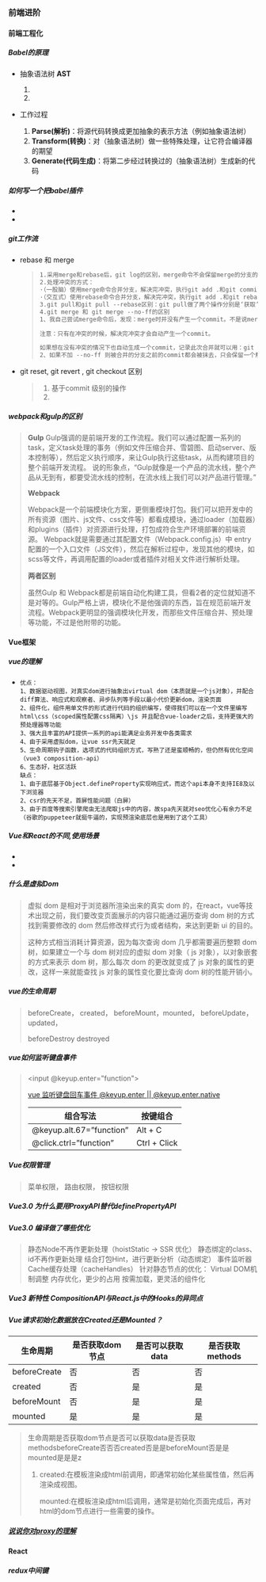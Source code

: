 ### 前端进阶

#### 前端工程化

##### Babel的原理

[工作原理]: https://zhuanlan.zhihu.com/p/85915575	"知乎"
[原理及使用]: https://www.jianshu.com/p/e9b94b2d52e2	"简书"

- 抽象语法树 **AST** 

  1. [分析]: https://astexplorer.net/

  2. [规范]: https://github.com/estree/estree

- 工作过程 

  1. **Parse(解析)**：将源代码转换成更加抽象的表示方法（例如抽象语法树）
  2. **Transform(转换)**：对（抽象语法树）做一些特殊处理，让它符合编译器的期望
  3. **Generate(代码生成)**：将第二步经过转换过的（抽象语法树）生成新的代码



##### 如何写一个把babel插件

- [segmentfault]: https://segmentfault.com/a/1190000018562241

- [CSDN]: https://blog.csdn.net/frontend_frank/article/details/102459790



##### git工作流

- rebase 和 merge 

  > ```tex
  > 1.采用merge和rebase后，git log的区别，merge命令不会保留merge的分支的commit：
  > 2.处理冲突的方式：
  > ·（一股脑）使用merge命令合并分支，解决完冲突，执行git add .和git commit -m'fix conflict'。这个时候会产生一个commit。
  > ·（交互式）使用rebase命令合并分支，解决完冲突，执行git add .和git rebase --continue，不会产生额外的commit。这样的好处是，‘干净’，分支上不会有无意义的解决分支的commit；坏处，如果合并的分支中存在多个commit，需要重复处理多次冲突。
  > 3.git pull和git pull --rebase区别：git pull做了两个操作分别是‘获取’和合并。所以加了rebase就是以rebase的方式进行合并分支，默认为merge。
  > 4.git merge 和 git merge --no-ff的区别
  > 1、我自己尝试merge命令后，发现：merge时并没有产生一个commit。不是说merge时会产生一个merge commit吗？
  > 
  > 注意：只有在冲突的时候，解决完冲突才会自动产生一个commit。
  > 
  > 如果想在没有冲突的情况下也自动生成一个commit，记录此次合并就可以用：git merge --no-ff命令，
  > 2、如果不加 --no-ff 则被合并的分支之前的commit都会被抹去，只会保留一个解决冲突后的 merge commit。
  > ```

- git reset, git revert , git checkout 区别

  > 1. 基于commit 级别的操作
  > 2. 

##### webpack和gulp的区别

[link]: gulp和webpack究竟有什么区别？	"知乎"

> **Gulp**
> Gulp强调的是前端开发的工作流程。我们可以通过配置一系列的task，定义task处理的事务（例如文件压缩合并、雪碧图、启动server、版本控制等），然后定义执行顺序，来让Gulp执行这些task，从而构建项目的整个前端开发流程。
> 说的形象点，“Gulp就像是一个产品的流水线，整个产品从无到有，都要受流水线的控制，在流水线上我们可以对产品进行管理。”
>
> **Webpack**
>
> Webpack是一个前端模块化方案，更侧重模块打包。我们可以把开发中的所有资源（图片、js文件、css文件等）都看成模块，通过loader（加载器）和plugins（插件）对资源进行处理，打包成符合生产环境部署的前端资源。
> Webpack就是需要通过其配置文件（Webpack.config.js）中 entry 配置的一个入口文件（JS文件），然后在解析过程中，发现其他的模块，如scss等文件，再调用配置的loader或者插件对相关文件进行解析处理。
>
> **两者区别**
>
> 虽然Gulp 和 Webpack都是前端自动化构建工具，但看2者的定位就知道不是对等的。Gulp严格上讲，模块化不是他强调的东西，旨在规范前端开发流程。Webpack更明显的强调模块化开发，而那些文件压缩合并、预处理等功能，不过是他附带的功能。



#### Vue框架

##### vue的理解

[1]: https://www.cnblogs.com/lishanlei/p/8423407.html	"博客园"

- ```
  优点：
  1、数据驱动视图，对真实dom进行抽象出virtual dom（本质就是一个js对象），并配合diff算法、响应式和观察者、异步队列等手段以最小代价更新dom，渲染页面
  2、组件化，组件用单文件的形式进行代码的组织编写，使得我们可以在一个文件里编写html\css（scoped属性配置css隔离）\js 并且配合vue-loader之后，支持更强大的预处理器等功能
  3、强大且丰富的API提供一系列的api能满足业务开发中各类需求
  4、由于采用虚拟dom，让vue ssr先天就足
  5、生命周期钩子函数，选项式的代码组织方式，写熟了还是蛮顺畅的，但仍然有优化空间（vue3 composition-api）
  6、生态好，社区活跃
  缺点：
  1、由于底层基于Object.defineProperty实现响应式，而这个api本身不支持IE8及以下浏览器
  2、csr的先天不足，首屏性能问题（白屏）
  3、由于百度等搜索引擎爬虫无法爬取js中的内容，故spa先天就对seo优化心有余力不足（谷歌的puppeteer就挺牛逼的，实现预渲染底层也是用到了这个工具）
  ```

##### Vue和React的不同,使用场景

- [1]: https://www.zhihu.com/question/31585377	"知乎"

- [2]: https://segmentfault.com/a/1190000018742160	"segmentfaul"

##### 什么是虚拟Dom

[1]: https://blog.csdn.net/liuliuliuliumin123/article/details/107943687	"csdn"

> 虚拟 dom 是相对于浏览器所渲染出来的真实 dom 的，在react，vue等技术出现之前，我们要改变页面展示的内容只能通过遍历查询 dom 树的方式找到需要修改的 dom 然后修改样式行为或者结构，来达到更新 ui 的目的。
>
> 这种方式相当消耗计算资源，因为每次查询 dom 几乎都需要遍历整颗 dom 树，如果建立一个与 dom 树对应的虚拟 dom 对象（ js 对象），以对象嵌套的方式来表示 dom 树，那么每次 dom 的更改就变成了 js 对象的属性的更改，这样一来就能查找 js 对象的属性变化要比查询 dom 树的性能开销小。

##### vue的生命周期

> beforeCreate， created， beforeMount，mounted， beforeUpdate，updated，
>
> beforeDestroy destroyed
>
> [1]: https://www.jianshu.com/p/672e967e201c	"简书"

##### vue如何监听键盘事件

> <input @keyup.enter="function">
>
> [vue 监听键盘回车事件 @keyup.enter || @keyup.enter.native](https://blog.csdn.net/fifteen718/article/details/80359844)
>
> [1]: https://blog.csdn.net/fifteen718/article/details/80359844	"c s d n"
>
> | 组合写法                 | 按键组合     |
> | ------------------------ | ------------ |
> | @keyup.alt.67=”function” | Alt + C      |
> | @click.ctrl=”function”   | Ctrl + Click |

##### Vue权限管理

> 菜单权限， 路由权限， 按钮权限
>
> [1]: https://blog.csdn.net/weixin_44475093/article/details/112211198	"csdn"
> [按钮权限]: https://juejin.cn/post/6844903824704929799	"掘金"

##### Vue3.0 为什么要用ProxyAPI替代definePropertyAPI

> [1]: https://www.cnblogs.com/houxianzhou/p/14368906.html	"cnblog"
> [2]: https://cloud.tencent.com/developer/article/1793759	"cloud"

##### Vue3.0 编译做了哪些优化

> 静态Node不再作更新处理（hoistStatic -> SSR 优化）
> 静态绑定的class、id不再作更新处理
> 结合打包Hint，进行更新分析（动态绑定）
> 事件监听器Cache缓存处理（cacheHandles）
> 针对静态节点的优化：
> Virtual DOM机制调整
> 内存优化，更少的占用
> 按需加载，更灵活的组件化
>
> [1]: https://www.jianshu.com/p/b87d532afeba	"简书"
> [2]: https://www.jb51.net/article/197505.htm	"脚本之家"
>
> 

##### Vue3 新特性 CompositionAPI与React.js中的Hooks的异同点

> [1]: https://blog.csdn.net/weixin_39593460/article/details/111322828	"csdn"
> [2]: https://segmentfault.com/a/1190000023184981	"segmentFault"

##### Vue请求初始化数据放在Created还是Mounted？

| 生命周期     | 是否获取dom节点 | 是否可以获取data | 是否获取methods |
| ------------ | --------------- | ---------------- | --------------- |
| beforeCreate | 否              | 否               | 否              |
| created      | 否              | 是               | 是              |
| beforeMount  | 否              | 是               | 是              |
| mounted      | 是              | 是               | 是              |

> 生命周期是否获取dom节点是否可以获取data是否获取methodsbeforeCreate否否否created否是是beforeMount否是是mounted是是是z
>
> 1. created:在模板渲染成html前调用，即通常初始化某些属性值，然后再渲染成视图。
>
>    mounted:在模板渲染成html后调用，通常是初始化页面完成后，再对html的dom节点进行一些需要的操作。

##### [说说你对proxy的理解](https://blog.csdn.net/chengxin123456789/article/details/112450307)



#### React

##### redux中间键